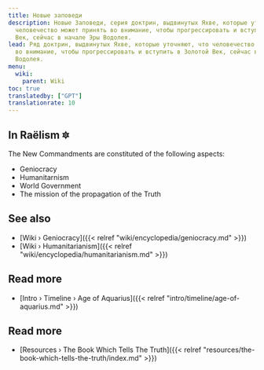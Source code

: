 ```yaml
---
title: Новые заповеди
description: Новые Заповеди, серия доктрин, выдвинутых Яхве, которые уточняют, что
  человечество может принять во внимание, чтобы прогрессировать и вступить в Золотой
  Век, сейчас в начале Эры Водолея.
lead: Ряд доктрин, выдвинутых Яхве, которые уточняют, что человечество может принять
  во внимание, чтобы прогрессировать и вступить в Золотой Век, сейчас в начале Эры
  Водолея.
menu:
  wiki:
    parent: Wiki
toc: true
translatedby: ["GPT"]
translationrate: 10
---
```


## In Raëlism 🔯

The New Commandments are constituted of the following aspects:

- Geniocracy
- Humanitarnism
- World Government
- The mission of the propagation of the Truth

## See also

- [Wiki › Geniocracy]({{< relref "wiki/encyclopedia/geniocracy.md" >}})
- [Wiki › Humanitarianism]({{< relref "wiki/encyclopedia/humanitarianism.md" >}})

## Read more

- [Intro › Timeline › Age of Aquarius]({{< relref "intro/timeline/age-of-aquarius.md" >}})

## Read more

- [Resources › The Book Which Tells The Truth]({{< relref "resources/the-book-which-tells-the-truth/index.md" >}})
